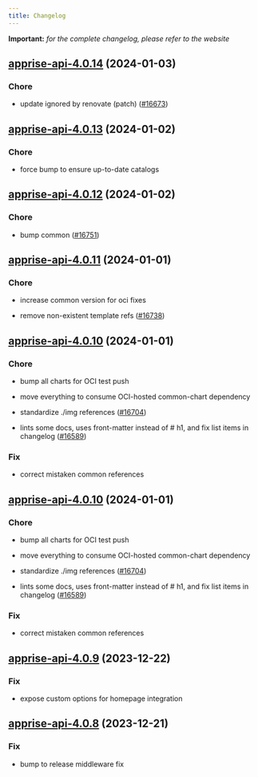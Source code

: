 ```yaml
---
title: Changelog
---
```


**Important:**
*for the complete changelog, please refer to the website*



## [apprise-api-4.0.14](https://github.com/truecharts/charts/compare/apprise-api-4.0.13...apprise-api-4.0.14) (2024-01-03)

### Chore



- update ignored by renovate (patch) ([#16673](https://github.com/truecharts/charts/issues/16673))


## [apprise-api-4.0.13](https://github.com/truecharts/charts/compare/apprise-api-4.0.12...apprise-api-4.0.13) (2024-01-02)

### Chore



- force bump to ensure up-to-date catalogs


## [apprise-api-4.0.12](https://github.com/truecharts/charts/compare/apprise-api-4.0.11...apprise-api-4.0.12) (2024-01-02)

### Chore



- bump common ([#16751](https://github.com/truecharts/charts/issues/16751))


## [apprise-api-4.0.11](https://github.com/truecharts/charts/compare/apprise-api-4.0.10...apprise-api-4.0.11) (2024-01-01)

### Chore



- increase common version for oci fixes

- remove non-existent template refs ([#16738](https://github.com/truecharts/charts/issues/16738))


## [apprise-api-4.0.10](https://github.com/truecharts/charts/compare/apprise-api-4.0.9...apprise-api-4.0.10) (2024-01-01)

### Chore



- bump all charts for OCI test push

- move everything to consume OCI-hosted common-chart dependency

- standardize ./img references ([#16704](https://github.com/truecharts/charts/issues/16704))

- lints some docs, uses front-matter instead of # h1, and fix list items in changelog ([#16589](https://github.com/truecharts/charts/issues/16589))

### Fix



- correct mistaken common references


## [apprise-api-4.0.10](https://github.com/truecharts/charts/compare/apprise-api-4.0.9...apprise-api-4.0.10) (2024-01-01)

### Chore



- bump all charts for OCI test push

- move everything to consume OCI-hosted common-chart dependency

- standardize ./img references ([#16704](https://github.com/truecharts/charts/issues/16704))

- lints some docs, uses front-matter instead of # h1, and fix list items in changelog ([#16589](https://github.com/truecharts/charts/issues/16589))

### Fix



- correct mistaken common references
## [apprise-api-4.0.9](https://github.com/truecharts/charts/compare/apprise-api-4.0.8...apprise-api-4.0.9) (2023-12-22)

### Fix

- expose custom options for homepage integration

## [apprise-api-4.0.8](https://github.com/truecharts/charts/compare/apprise-api-4.0.7...apprise-api-4.0.8) (2023-12-21)

### Fix

- bump to release middleware fix

